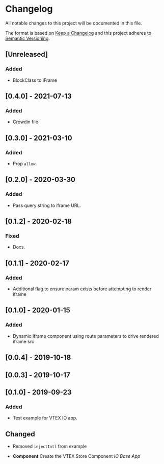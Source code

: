 # Changelog

All notable changes to this project will be documented in this file.

The format is based on [Keep a Changelog](http://keepachangelog.com/en/1.0.0/)
and this project adheres to [Semantic Versioning](http://semver.org/spec/v2.0.0.html).

## [Unreleased]
### Added
- BlockClass to iFrame

## [0.4.0] - 2021-07-13
### Added
- Crowdin file

## [0.3.0] - 2021-03-10
### Added
- Prop `allow`.

## [0.2.0] - 2020-03-30
### Added
- Pass query string to iframe URL.

## [0.1.2] - 2020-02-18
### Fixed
- Docs.

## [0.1.1] - 2020-02-17

### Added
- Additional flag to ensure param exists before attempting to render iframe

## [0.1.0] - 2020-01-15

### Added
- Dynamic Iframe component using route parameters to drive rendered iframe src

## [0.0.4] - 2019-10-18

## [0.0.3] - 2019-10-17

## [0.1.0] - 2019-09-23
### Added
- Test example for VTEX IO app.

## Changed
- Removed `injectIntl` from example

- **Component** Create the VTEX Store Component _IO Base App_
